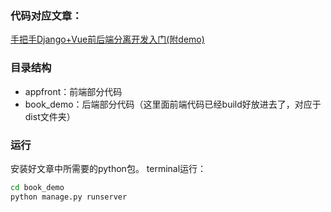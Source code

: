 ### 代码对应文章：
[手把手Django+Vue前后端分离开发入门(附demo)](https://zhuanlan.zhihu.com/p/128976272)

### 目录结构
- appfront：前端部分代码
- book_demo：后端部分代码（这里面前端代码已经build好放进去了，对应于dist文件夹）

### 运行
安装好文章中所需要的python包。
terminal运行：
``` bash
cd book_demo
python manage.py runserver
```
